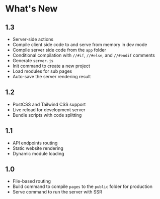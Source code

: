 # What's New

## 1.3

- Server-side actions
- Compile client side code to and serve from memory in dev mode
- Compile server side code from the `app` folder
- Conditional compilation with `//#if`, `//#else`, and `//#endif` comments
- Generate `server.js`
- Init command to create a new project
- Load modules for sub pages
- Auto-save the server rendering result


## 1.2

- PostCSS and Tailwind CSS support
- Live reload for development server
- Bundle scripts with code splitting

## 1.1

- API endpoints routing
- Static website rendering
- Dynamic module loading

## 1.0

- File-based routing
- Build command to compile `pages` to the `public` folder for production
- Serve command to run the server with SSR
